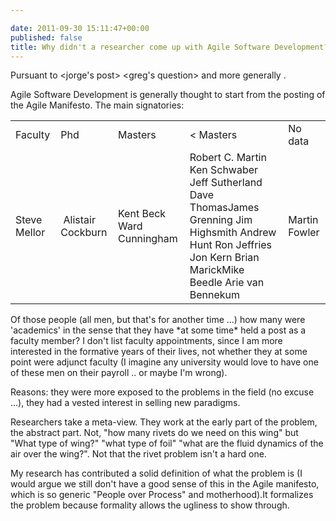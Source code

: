 ```yaml
---

date: 2011-09-30 15:11:47+00:00
published: false
title: Why didn't a researcher come up with Agile Software Development?
---
```


Pursuant to <jorge's post> <greg's question> and more generally <research impact>.

Agile Software Development is generally thought to start from the posting of the Agile Manifesto. The main signatories:
<table >
<tbody >
<tr >

<td >Faculty
</td>

<td >Phd
</td>

<td >Masters
</td>

<td >< Masters
</td>

<td >No data
</td>
</tr>
<tr >

<td >Steve Mellor
</td>

<td > Alistair Cockburn
</td>

<td >Kent Beck
Ward Cunningham
</td>

<td >Robert C. Martin
Ken Schwaber
Jeff Sutherland
Dave ThomasJames Grenning
Jim Highsmith
Andrew Hunt
Ron Jeffries
Jon Kern
Brian MarickMike Beedle
Arie van Bennekum
</td>

<td >Martin Fowler
</td>
</tr>
</tbody>
</table>
Of those people (all men, but that's for another time ...) how many were 'academics' in the sense that they have *at some time* held a post as a faculty member? I don't list faculty appointments, since I am more interested in the formative years of their lives, not whether they at some point were adjunct faculty (I imagine any university would love to have one of these men on their payroll .. or maybe I'm wrong).

Reasons: they were more exposed to the problems in the field (no excuse ...), they had a vested interest in selling new paradigms.

Researchers take a meta-view. They work at the early part of the problem, the abstract part. Not, "how many rivets do we need on this wing" but "What type of wing?" "what type of foil" "what are the fluid dynamics of the air over the wing?". Not that the rivet problem isn't a hard one.

My research has contributed a solid definition of what the problem is (I would argue we still don't have a good sense of this in the Agile manifesto, which is so generic "People over Process" and motherhood).It formalizes the problem because formality allows the ugliness to show through.
